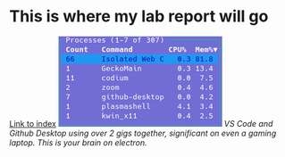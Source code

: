 # This is where my lab report will go
[Link to index](./index.html)
![Bruh](./resources.png)
*VS Code and Github Desktop using over 2 gigs together, significant on even a gaming laptop. This is your brain on electron.*
